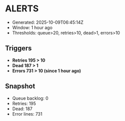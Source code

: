 # ALERTS

- Generated: 2025-10-09T06:45:14Z
- Window: 1 hour ago
- Thresholds: queue>20, retries>10, dead>1, errors>10

## Triggers
- **Retries 195 > 10**
- **Dead 187 > 1**
- **Errors 731 > 10 (since 1 hour ago)**

## Snapshot
- Queue backlog: 0
- Retries: 195
- Dead: 187
- Error lines: 731
